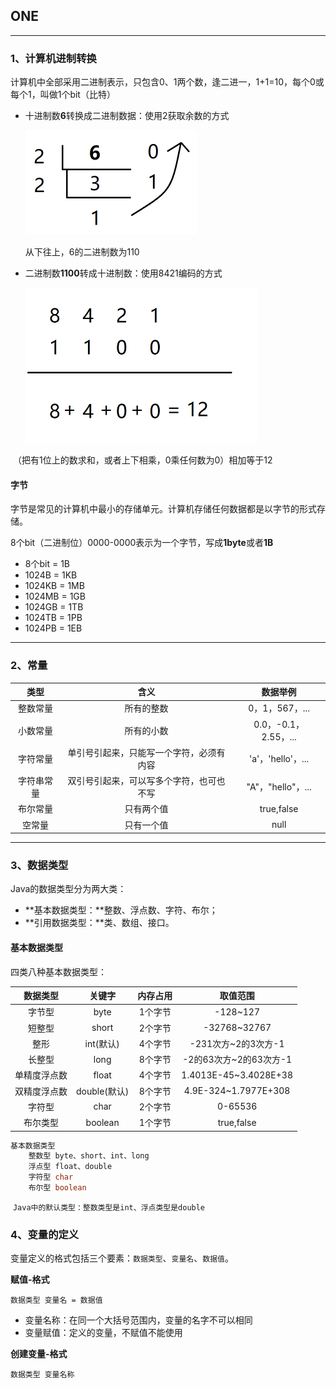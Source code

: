 ## ONE

****

### 1、计算机进制转换

​	计算机中全部采用二进制表示，只包含0、1两个数，逢二进一，1+1=10，每个0或每个1，叫做1个bit（比特）

- 十进制数**6**转换成二进制数据：使用2获取余数的方式

  <img src="进制转换.assets/1573440770335.png" alt="1573440770335" style="zoom:50%;" />

  从下往上，6的二进制数为110

- 二进制数**1100**转成十进制数：使用8421编码的方式

  ![1573441071148](进制转换.assets/1573441071148.png)

​		（把有1位上的数求和，或者上下相乘，0乘任何数为0）相加等于12

#### 字节

​	字节是常见的计算机中最小的存储单元。计算机存储任何数据都是以字节的形式存储。 

​	8个bit（二进制位）0000-0000表示为一个字节，写成**1byte**或者**1B**

- 8个bit = 1B
- 1024B = 1KB
- 1024KB = 1MB
- 1024MB = 1GB
- 1024GB = 1TB
- 1024TB = 1PB
- 1024PB = 1EB

***

### 2、常量

|    类型    |                   含义                   |       数据举例       |
| :--------: | :--------------------------------------: | :------------------: |
|  整数常量  |                所有的整数                |    0，1，567，...    |
|  小数常量  |                所有的小数                | 0.0，-0.1，2.55，... |
|  字符常量  | 单引号引起来，只能写一个字符，必须有内容 |  'a'，'hello'，...   |
| 字符串常量 | 双引号引起来，可以写多个字符，也可也不写 |  "A"，"hello"，...   |
|  布尔常量  |                只有两个值                |      true,false      |
|   空常量   |                只有一个值                |         null         |



****

### 3、数据类型

Java的数据类型分为两大类：

- **基本数据类型：**整数、浮点数、字符、布尔；
- **引用数据类型：**类、数组、接口。

#### 基本数据类型

四类八种基本数据类型：

|   数据类型   |    关键字    | 内存占用 |        取值范围        |
| :----------: | :----------: | :------: | :--------------------: |
|    字节型    |     byte     | 1个字节  |        -128~127        |
|    短整型    |    short     | 2个字节  |      -32768~32767      |
|     整形     |  int(默认)   | 4个字节  |  -231次方~2的3次方-1   |
|    长整型    |     long     | 8个字节  | -2的63次方~2的63次方-1 |
| 单精度浮点数 |    float     | 4个字节  | 1.4013E-45~3.4028E+38  |
| 双精度浮点数 | double(默认) | 8个字节  |  4.9E-324~1.7977E+308  |
|    字符型    |     char     | 2个字节  |        0-65536         |
|   布尔类型   |   boolean    | 1个字节  |       true,false       |

```java
基本数据类型
	整数型 byte、short、int、long
	浮点型 float、double
	字符型 char
	布尔型 boolean
```

​	`Java中的默认类型：整数类型是int、浮点类型是double`

### 4、变量的定义

变量定义的格式包括三个要素：`数据类型`、`变量名`、`数据值`。

**赋值-格式**

```
数据类型 变量名 = 数据值
```

- 变量名称：在同一个大括号范围内，变量的名字不可以相同
- 变量赋值：定义的变量，不赋值不能使用

**创建变量-格式**

```
数据类型 变量名称
```

